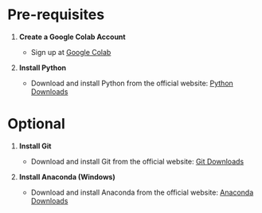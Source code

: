 # Pre-requisites

1. **Create a Google Colab Account**
   - Sign up at [Google Colab](https://colab.research.google.com/)

2. **Install Python**
   - Download and install Python from the official website: [Python Downloads](https://www.python.org/downloads/windows/)

# Optional

1. **Install Git**
   - Download and install Git from the official website: [Git Downloads](https://git-scm.com/downloads)

2. **Install Anaconda (Windows)**
   - Download and install Anaconda from the official website: [Anaconda Downloads](https://www.anaconda.com/products/distribution#download-section)
